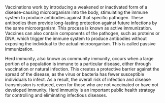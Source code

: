 Vaccinations work by introducing a weakened or inactivated form of a disease-causing microorganism into the body, stimulating the immune system to produce antibodies against that specific pathogen. These antibodies then provide long-lasting protection against future infections by the same microorganism. This process is known as active immunization. Vaccines can also contain components of the pathogen, such as proteins or DNA, which trigger the immune system to produce antibodies without exposing the individual to the actual microorganism. This is called passive immunization.

Herd immunity, also known as community immunity, occurs when a large portion of a population is immune to a particular disease, either through vaccination or natural infection. This creates a protective barrier against the spread of the disease, as the virus or bacteria has fewer susceptible individuals to infect. As a result, the overall risk of infection and disease transmission is reduced, even for those who are not vaccinated or have not developed immunity. Herd immunity is an important public health strategy for controlling and eliminating infectious diseases.